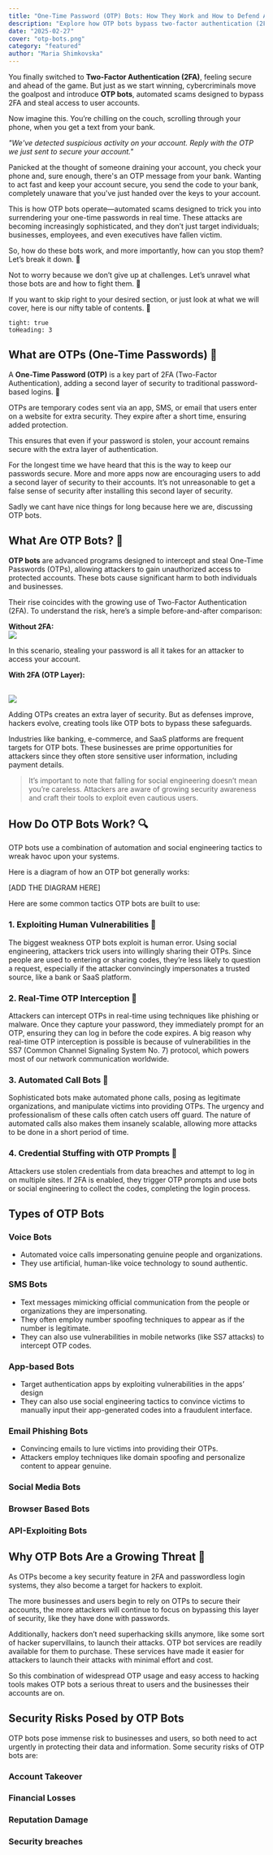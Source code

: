 ```yaml
---
title: "One-Time Password (OTP) Bots: How They Work and How to Defend Against Them"
description: "Explore how OTP bots bypass two-factor authentication (2FA), their growing threats, and strategies to protect your application using tools like SuperTokens."
date: "2025-02-27"
cover: "otp-bots.png"
category: "featured"
author: "Maria Shimkovska"
---
```


You finally switched to **Two-Factor Authentication (2FA)**, feeling secure and ahead of the game. But just as we start winning, cybercriminals move the goalpost and introduce **OTP bots**, automated scams designed to bypass 2FA and steal access to user accounts.

Now imagine this. You’re chilling on the couch, scrolling through your phone, when you get a text from your bank.

*"We've detected suspicious activity on your account. Reply with the OTP we just sent to secure your account."*

Panicked at the thought of someone draining your account, you check your phone and, sure enough, there's an OTP message from your bank. Wanting to act fast and keep your account secure, you send the code to your bank, completely unaware that you've just handed over the keys to your account.

This is how OTP bots operate—automated scams designed to trick you into surrendering your one-time passwords in real time. These attacks are becoming increasingly sophisticated, and they don’t just target individuals; businesses, employees, and even executives have fallen victim.

So, how do these bots work, and more importantly, how can you stop them? Let’s break it down. 🚨

Not to worry because we don’t give up at challenges. Let’s unravel what those bots are and how to fight them. 🥊

If you want to skip right to your desired section, or just look at what we will cover, here is our nifty table of contents. 📜

```toc
tight: true
toHeading: 3
```

## What are OTPs (One-Time Passwords) 📲

A **One-Time Password (OTP)** is a key part of 2FA (Two-Factor Authentication), adding a second layer of security to traditional password-based logins. 🔑

OTPs are temporary codes sent via an app, SMS, or email that users enter on a website for extra security. They expire after a short time, ensuring added protection. 

This ensures that even if your password is stolen, your account remains secure with the extra layer of authentication.

For the longest time we have heard that this is the way to keep our passwords secure. More and more apps now are encouraging users to add a second layer of security to their accounts. It’s not unreasonable to get a false sense of security after installing this second layer of security. 

Sadly we cant have nice things for long because here we are, discussing OTP bots. 

## What Are OTP Bots? 🤖

**OTP bots** are advanced programs designed to intercept and steal One-Time Passwords (OTPs), allowing attackers to gain unauthorized access to protected accounts. These bots cause significant harm to both individuals and businesses.

Their rise coincides with the growing use of Two-Factor Authentication (2FA). To understand the risk, here’s a simple before-and-after comparison:

**Without 2FA:**
</br>
<img src="./otp_bot.svg"/>

In this scenario, stealing your password is all it takes for an attacker to access your account.

**With 2FA (OTP Layer):**

</br>
<img src="./otp_layer.svg"/>

Adding OTPs creates an extra layer of security. But as defenses improve, hackers evolve, creating tools like OTP bots to bypass these safeguards.

Industries like banking, e-commerce, and SaaS platforms are frequent targets for OTP bots. These businesses are prime opportunities for attackers since they often store sensitive user information, including payment details.

> It’s important to note that falling for social engineering doesn’t mean you’re careless. Attackers are aware of growing security awareness and craft their tools to exploit even cautious users.

## How Do OTP Bots Work? 🔍

OTP bots use a combination of automation and social engineering tactics to wreak havoc upon your systems. 

Here is a diagram of how an OTP bot generally works: 

[ADD THE DIAGRAM HERE]

Here are some common tactics OTP bots are built to use: 

### 1. Exploiting Human Vulnerabilities 🧠
The biggest weakness OTP bots exploit is human error. Using social engineering, attackers trick users into willingly sharing their OTPs. Since people are used to entering or sharing codes, they’re less likely to question a request, especially if the attacker convincingly impersonates a trusted source, like a bank or SaaS platform. 

### 2. Real-Time OTP Interception 📲
Attackers can intercept OTPs in real-time using techniques like phishing or malware. Once they capture your password, they immediately prompt for an OTP, ensuring they can log in before the code expires. A big reason why real-time OTP interception is possible is because of vulnerabilities in the SS7 (Common Channel Signaling System No. 7) protocol, which powers most of our network communication worldwide.

### 3. Automated Call Bots 🤖
Sophisticated bots make automated phone calls, posing as legitimate organizations, and manipulate victims into providing OTPs. The urgency and professionalism of these calls often catch users off guard. The nature of automated calls also makes them insanely scalable, allowing more attacks to be done in a short period of time. 

### 4. Credential Stuffing with OTP Prompts 🔑
Attackers use stolen credentials from data breaches and attempt to log in on multiple sites. If 2FA is enabled, they trigger OTP prompts and use bots or social engineering to collect the codes, completing the login process. 

## Types of OTP Bots
### Voice Bots
* Automated voice calls impersonating genuine people and organizations.
* They use artificial, human-like voice technology to sound authentic. 

### SMS Bots
* Text messages mimicking official communication from the people or organizations they are impersonating. 
* They often employ number spoofing techniques to appear as if the number is legitimate. 
* They can also use vulnerabilities in mobile networks (like SS7 attacks) to intercept OTP codes. 

### App-based Bots
* Target authentication apps by exploiting vulnerabilities in the apps’ design
* They can also use social engineering tactics to convince victims to manually input their app-generated codes into a fraudulent interface. 

### Email Phishing Bots
* Convincing emails to lure victims into providing their OTPs. 
* Attackers employ techniques like domain spoofing and personalize content to appear genuine. 

### Social Media Bots

### Browser Based Bots

### API-Exploiting Bots

## Why OTP Bots Are a Growing Threat 👾
As OTPs become a key security feature in 2FA and passwordless login systems, they also become a target for hackers to exploit.

 The more businesses and users begin to rely on OTPs to secure their accounts, the more attackers will continue to focus on bypassing this layer of security, like they have done with passwords. 

 Additionally, hackers don’t need superhacking skills anymore, like some sort of hacker supervillains, to launch their attacks. OTP bot services are readily available for them to purchase. These services have made it easier for attackers to launch their attacks with minimal effort and cost. 

 So this combination of widespread OTP usage and easy access to hacking tools makes OTP bots a serious threat to users and the businesses their accounts are on. 

 ## Security Risks Posed by OTP Bots

OTP bots pose immense risk to businesses and users, so both need to act urgently in protecting their data and information. Some security risks of OTP bots are: 

### Account Takeover 

### Financial Losses

### Reputation Damage

### Security breaches



